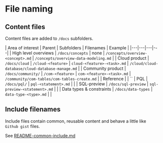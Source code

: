 # File naming

## Content files

Content files are added to `/docs` subfolders.

| Area of interest | Parent | Subfolders | Filenames | Example |
|---|---|---|---|
| High level overviews | `/docs/concepts` | none | `/concepts/overview-<concept>.md` | `/concepts/overview-data-modeling.md` |
| Cloud product | `/docs/cloud` | `/cloud-<feature>` | `cloud-<feature>-<task>.md` | `/cloud/cloud-database/cloud-database-manage.md` |
| Community product | `/docs/community/` | `/com-<feature>` | `com-<feature>-<task>.md` | `/community/com-tables/com-tables-create.md` |
| Reference |  | ``
| PQL | `/docs/pql/` | `pql-<statement>.md` |  |
| SQL-preview | `/docs/sql-preview` | `sql-preview-<statement>.md` |  |
| Data types & constraints | `/docs/data-types` | `data-type-<type>.md` |  |

## Include filenames

Include files contain common, reusable content and behave a little like `Github gist` files.

See [README-common-include.md]()
